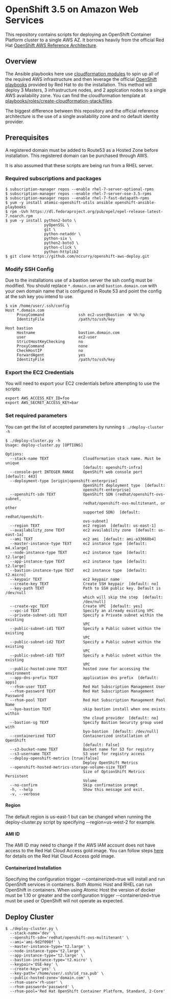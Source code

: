 # OpenShift 3.5 on Amazon Web Services
This repository contains scripts for deploying an OpenShift Container Platform cluster to a single AWS AZ. It borrows heavily from the official Red Hat [OpenShift AWS Reference Architecture](https://github.com/openshift/openshift-ansible-contrib/tree/master/reference-architecture/aws-ansible).

## Overview
The Ansible playbooks here use [cloudformation modules](http://docs.ansible.com/ansible/latest/cloudformation_module.html) to spin up all of the required AWS infrastructure and then leverage the official [OpenShift playbooks](https://github.com/openshift/openshift-ansible/tree/release-1.5/playbooks/byo) provided by Red Hat to do the installation. This method will deploy 3 Masters, 3 infrastructure nodes, and 2 applcation nodes to a single AWS availability zone. You can find the cloudformation template at [playbooks/roles/create-cloudformation-stack/files](playbooks/roles/create-cloudformation-stack/files).

The biggest difference between this repository and the official reference architecture is the use of a single availability zone and no default identity provider.

## Prerequisites
A registered domain must be added to Route53 as a Hosted Zone before installation.  This registered domain can be purchased through AWS.

It is also assumed that these scripts are being run from a RHEL server.

### Required subscriptions and packages
```
$ subscription-manager repos --enable rhel-7-server-optional-rpms
$ subscription-manager repos --enable rhel-7-server-ose-3.5-rpms
$ subscription-manager repos --enable rhel-7-fast-datapath-rpms
$ yum -y install atomic-openshift-utils ansible openshift-ansible-playbooks
$ rpm -Uvh https://dl.fedoraproject.org/pub/epel/epel-release-latest-7.noarch.rpm
$ yum -y install python2-boto \
                 pyOpenSSL \
                 git \
                 python-netaddr \
                 python-six \
                 python2-boto3 \
                 python-click \
                 python-httplib2
$ git clone https://github.com/nccurry/openshift-aws-deploy.git
```

### Modify SSH Config
Due to the installations use of a bastion server the ssh config must be modified.
You should replace ```*.domain.com``` and ```bastion.domain.com``` with your own domain name that is configured in Route 53 and point the config at the ssh key you intend to use.
```
$ vim /home/user/.ssh/config
Host *.domain.com
     ProxyCommand               ssh ec2-user@bastion -W %h:%p
     IdentityFile               /path/to/ssh/key

Host bastion
     Hostname                   bastion.domain.com
     user                       ec2-user
     StrictHostKeyChecking      no
     ProxyCommand               none
     CheckHostIP                no
     ForwardAgent               yes
     IdentityFile               /path/to/ssh/key

```
### Export the EC2 Credentials
You will need to export your EC2 credentials before attempting to use the
scripts:
```
export AWS_ACCESS_KEY_ID=foo
export AWS_SECRET_ACCESS_KEY=bar
```

### Set required parameters
You can get the list of accepted parameters by running ```$ ./deploy-cluster -h```
```shell
$ ./deploy-cluster.py -h
Usage: deploy-cluster.py [OPTIONS]

Options:
  --stack-name TEXT               Cloudformation stack name. Must be unique
                                  [default: openshift-infra]
  --console-port INTEGER RANGE    OpenShift web console port  [default: 443]
  --deployment-type [origin|openshift-enterprise]
                                  OpenShift deployment type  [default:
                                  openshift-enterprise]
  --openshift-sdn TEXT            OpenShift SDN (redhat/openshift-ovs-subnet,
                                  redhat/openshift-ovs-multitenant, or other
                                  supported SDN)  [default: redhat/openshift-
                                  ovs-subnet]
  --region TEXT                   ec2 region  [default: us-east-1]
  --availability_zone TEXT        ec2 availability zone  [default: us-east-1a]
  --ami TEXT                      ec2 ami  [default: ami-a33668b4]
  --master-instance-type TEXT     ec2 instance type  [default: m4.xlarge]
  --node-instance-type TEXT       ec2 instance type  [default: t2.large]
  --app-instance-type TEXT        ec2 instance type  [default: t2.large]
  --bastion-instance-type TEXT    ec2 instance type  [default: t2.micro]
  --keypair TEXT                  ec2 keypair name
  --create-key TEXT               Create SSH keypair  [default: no]
  --key-path TEXT                 Path to SSH public key. Default is /dev/null
                                  which will skip the step  [default:
                                  /dev/null]
  --create-vpc TEXT               Create VPC  [default: yes]
  --vpc-id TEXT                   Specify an already existing VPC
  --private-subnet-id1 TEXT       Specify a Private subnet within the existing
                                  VPC
  --public-subnet-id1 TEXT        Specify a Public subnet within the existing
                                  VPC
  --public-subnet-id2 TEXT        Specify a Public subnet within the existing
                                  VPC
  --public-subnet-id3 TEXT        Specify a Public subnet within the existing
                                  VPC
  --public-hosted-zone TEXT       hosted zone for accessing the environment
  --app-dns-prefix TEXT           application dns prefix  [default: apps]
  --rhsm-user TEXT                Red Hat Subscription Management User
  --rhsm-password TEXT            Red Hat Subscription Management Password
  --rhsm-pool TEXT                Red Hat Subscription Management Pool Name
  --byo-bastion TEXT              skip bastion install when one exists within
                                  the cloud provider  [default: no]
  --bastion-sg TEXT               Specify Bastion Security group used with
                                  byo-bastion  [default: /dev/null]
  --containerized TEXT            Containerized installation of OpenShift
                                  [default: False]
  --s3-bucket-name TEXT           Bucket name for S3 for registry
  --s3-username TEXT              S3 user for registry access
  --deploy-openshift-metrics [true|false]
                                  Deploy OpenShift Metrics
  --openshift-hosted-metrics-storage-volume-size TEXT
                                  Size of OptionShift Metrics Persistent
                                  Volume
  --no-confirm                    Skip confirmation prompt
  -h, --help                      Show this message and exit.
  -v, --verbose
```

#### Region
The default region is us-east-1 but can be changed when running the deploy-cluster.py script by specifying --region=us-west-2 for example.

#### AMI ID
The AMI ID may need to change if the AWS IAM account does not have access to the Red Hat Cloud Access gold image. You can follow steps [here](https://access.redhat.com/articles/2962171) for details on the Red Hat Cloud Access gold image.

#### Containerized Installation
Specifying the configuration trigger --containerized=true will install and run OpenShift services in containers. Both Atomic Host and RHEL can run OpenShift in containers. When using Atomic Host the version of docker must be 1.10 or greater and the configuration trigger --containerized=true must be used or OpenShift will not operate as expected.

## Deploy Cluster
```shell
$ ./deploy-cluster.py \
  --stack-name='dev' \
  --openshift-sdn='redhat/openshift-ovs-multitenant' \
  --ami='ami-9d2f098f' \
  --master-instance-type='t2.large' \
  --node-instance-type='t2.large' \
  --app-instance-type='t2.large' \
  --bastion-instance-type='t2.micro' \
  --keypair='OSE-key' \
  --create-key='yes' \
  --key-path='/home/user/.ssh/id_rsa.pub' \
  --public-hosted-zone='domain.com' \
  --rhsm-user='rh-user' \
  --rhsm-password='password' \
  --rhsm-pool='Red Hat OpenShift Container Platform, Standard, 2-Core'
```
